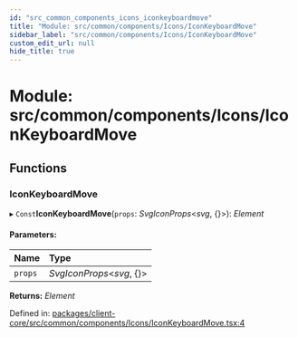 ```yaml
---
id: "src_common_components_icons_iconkeyboardmove"
title: "Module: src/common/components/Icons/IconKeyboardMove"
sidebar_label: "src/common/components/Icons/IconKeyboardMove"
custom_edit_url: null
hide_title: true
---
```


# Module: src/common/components/Icons/IconKeyboardMove

## Functions

### IconKeyboardMove

▸ `Const`**IconKeyboardMove**(`props`: *SvgIconProps*<*svg*, {}\>): *Element*

#### Parameters:

Name | Type |
:------ | :------ |
`props` | *SvgIconProps*<*svg*, {}\> |

**Returns:** *Element*

Defined in: [packages/client-core/src/common/components/Icons/IconKeyboardMove.tsx:4](https://github.com/xr3ngine/xr3ngine/blob/673ad6a5f/packages/client-core/src/common/components/Icons/IconKeyboardMove.tsx#L4)

